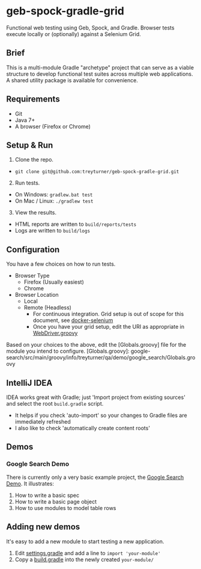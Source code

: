 # geb-spock-gradle-grid

Functional web testing using Geb, Spock, and Gradle. Browser tests execute locally or (optionally) against a Selenium Grid.

## Brief
This is a multi-module Gradle "archetype" project that can serve as a viable structure to develop functional test suites across multiple web applications. A shared utility package is available for convenience.

## Requirements
- Git
- Java 7+
- A browser (Firefox or Chrome)

## Setup & Run
1. Clone the repo.
  - `git clone git@github.com:treyturner/geb-spock-gradle-grid.git`
2. Run tests.
  - On Windows: `gradlew.bat test`
  - On Mac / Linux: `./gradlew test`
3. View the results.
  - HTML reports are written to `build/reports/tests`
  - Logs are written to `build/logs`

## Configuration
You have a few choices on how to run tests.
- Browser Type
  - Firefox (Usually easiest)
  - Chrome
- Browser Location
  - Local
  - Remote (Headless)
    - For continuous integration. Grid setup is out of scope for this document, see [docker-selenium]
    - Once you have your grid setup, edit the URI as appropriate in [WebDriver.groovy]

[docker-selenium]: https://github.com/SeleniumHQ/docker-selenium
[WebDriver.groovy]: util/src/main/groovy/info/treyturner/qa/demo/util/WebDriver.groovy#L17

Based on your choices to the above, edit the [Globals.groovy] file for the module you intend to configure.
[Globals.groovy]: google-search/src/main/groovy/info/treyturner/qa/demo/google_search/Globals.groovy

## IntelliJ IDEA
IDEA works great with Gradle; just 'Import project from existing sources' and select the root `build.gradle` script.
- It helps if you check 'auto-import' so your changes to Gradle files are immediately refreshed
- I also like to check 'automatically create content roots'

## Demos

### Google Search Demo
There is currently only a very basic example project, the [Google Search Demo]. It illustrates:

[Google Search Demo]: google-search

1. How to write a basic spec
2. How to write a basic page object
3. How to use modules to model table rows

## Adding new demos
It's easy to add a new module to start testing a new application.

1. Edit [settings.gradle] and add a line to `import 'your-module'`
2. Copy a [build.gradle]  into the newly created `your-module/`

[settings.gradle]: settings.gradle
[build.gradle]: google-search/build.gradle
